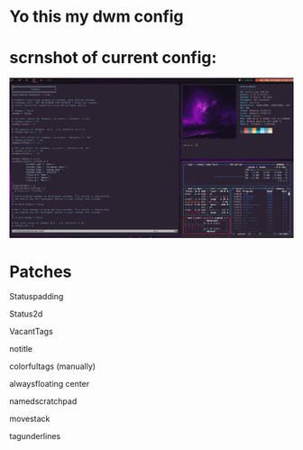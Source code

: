 # Yo this my dwm config 


# scrnshot of current config:
![image](https://github.com/0xSkrra/SoyDwm/blob/master/img/scrn.png?raw=true)

# Patches
Statuspadding


Status2d


VacantTags


notitle

colorfultags (manually)


alwaysfloating center


namedscratchpad


movestack


tagunderlines